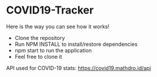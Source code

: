# COVID19-Tracker

Here is the way you can see how it works!

- Clone the repository
- Run NPM INSTALL to install/restore dependencies
- npm start to run the application
- Feel free to clone it


API used for COVID-19 stats: https://covid19.mathdro.id/api
